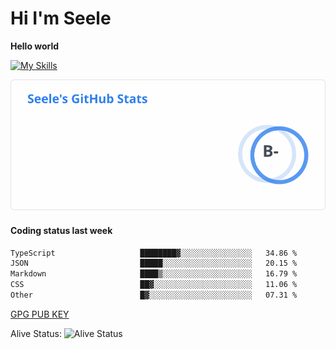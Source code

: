 <h1>Hi I'm Seele</h1>

<b>Hello world</b>

[![My Skills](https://skillicons.dev/icons?i=js,html,css,py,vscode,arduino,cloudflare,docker,git,github,githubactions,heroku,linux,md,mysql,nodejs,nginx,postgres,sqlite,vercel,workers,arch,ubuntu,debian,bash)](https://skillicons.dev)

<img src='/assets/stats.svg' alt="Seele's github stats" >

<h4>Coding status last week </h4>

<!--START_SECTION:waka-->

```txt
TypeScript                   ████████▓░░░░░░░░░░░░░░░░   34.86 %
JSON                         █████░░░░░░░░░░░░░░░░░░░░   20.15 %
Markdown                     ████▒░░░░░░░░░░░░░░░░░░░░   16.79 %
CSS                          ██▓░░░░░░░░░░░░░░░░░░░░░░   11.06 %
Other                        █▓░░░░░░░░░░░░░░░░░░░░░░░   07.31 %
```

<!--END_SECTION:waka-->

[GPG PUB KEY](https://keys.openpgp.org/vks/v1/by-fingerprint/3FCE91BF5B9666B55B67213C4C57B7824A5B6680)

Alive Status: ![Alive Status](https://hc.dvd.moe/b/2/8b44cecc-1f43-4449-9b4b-9c7fd754673c.svg)
